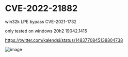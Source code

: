 # CVE-2022-21882
win32k LPE bypass CVE-2021-1732

only tested on  windows 20h2 19042.1415 

https://twitter.com/kalendsi/status/1483770845138804738

![image]( https://github.com/KaLendsi/CVE-2022-21882/blob/main/CVE-2022-21882.gif)
